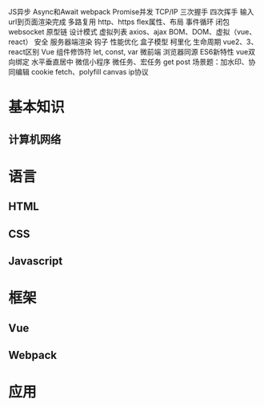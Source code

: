 JS异步
Async和Await
webpack
Promise并发
TCP/IP
三次握手 四次挥手
输入url到页面渲染完成
多路复用
http、https
flex属性、布局
事件循环
闭包
websocket
原型链
设计模式
虚拟列表
axios、ajax
BOM、DOM、虚拟（vue、react）
安全
服务器端渲染
钩子
性能优化
盒子模型
柯里化
生命周期
vue2、3、react区别
Vue 组件修饰符
let, const, var
微前端
浏览器同源
ES6新特性
vue双向绑定
水平垂直居中
微信小程序
微任务、宏任务
get post
场景题：加水印、协同编辑
cookie
fetch、polyfill
canvas
ip协议

# 基本知识
## 计算机网络

# 语言
## HTML
## CSS
## Javascript

# 框架
## Vue
## Webpack

# 应用